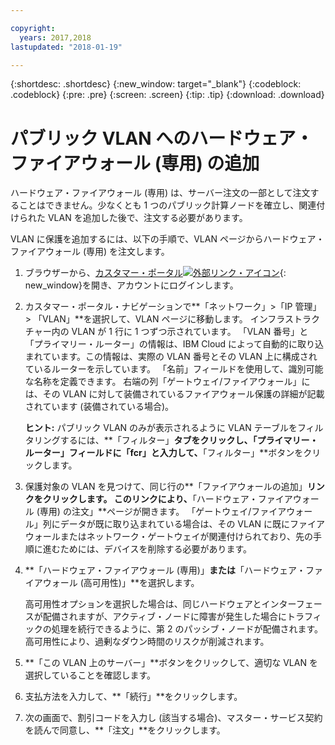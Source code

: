 ```yaml
---

copyright:
  years: 2017,2018
lastupdated: "2018-01-19"

---
```


{:shortdesc: .shortdesc}
{:new_window: target="_blank"}
{:codeblock: .codeblock}
{:pre: .pre}
{:screen: .screen}
{:tip: .tip}
{:download: .download}

# パブリック VLAN へのハードウェア・ファイアウォール (専用) の追加

ハードウェア・ファイアウォール (専用) は、サーバー注文の一部として注文することはできません。少なくとも 1 つのパブリック計算ノードを確立し、関連付けられた VLAN を追加した後で、注文する必要があります。

VLAN に保護を追加するには、以下の手順で、VLAN ページからハードウェア・ファイアウォール (専用) を注文します。

1. ブラウザーから、[カスタマー・ポータル![外部リンク・アイコン](../../icons/launch-glyph.svg "外部リンク・アイコン")](https://control.softlayer.com/){: new_window}を開き、アカウントにログインします。
2. カスタマー・ポータル・ナビゲーションで**「ネットワーク」>「IP 管理」> 「VLAN」**を選択して、VLAN ページに移動します。 インフラストラクチャー内の VLAN が 1 行に 1 つずつ示されています。 「VLAN 番号」と「プライマリー・ルーター」の情報は、IBM Cloud によって自動的に取り込まれています。この情報は、実際の VLAN 番号とその VLAN 上に構成されているルーターを示しています。 「名前」フィールドを使用して、識別可能な名称を定義できます。 右端の列「ゲートウェイ/ファイアウォール」には、その VLAN に対して装備されているファイアウォール保護の詳細が記載されています (装備されている場合)。 

	**ヒント:** パブリック VLAN のみが表示されるように VLAN テーブルをフィルタリングするには、**「フィルター」**タブをクリックし、「プライマリー・ルーター」フィールドに「fcr」と入力して、**「フィルター」**ボタンをクリックします。
3. 保護対象の VLAN を見つけて、同じ行の**「ファイアウォールの追加」**リンクをクリックします。 このリンクにより、**「ハードウェア・ファイアウォール (専用) の注文」**ページが開きます。 「ゲートウェイ/ファイアウォール」列にデータが既に取り込まれている場合は、その VLAN に既にファイアウォールまたはネットワーク・ゲートウェイが関連付けられており、先の手順に進むためには、デバイスを削除する必要があります。
4. **「ハードウェア・ファイアウォール (専用)」**または**「ハードウェア・ファイアウォール (高可用性)」**を選択します。 

	高可用性オプションを選択した場合は、同じハードウェアとインターフェースが配備されますが、アクティブ・ノードに障害が発生した場合にトラフィックの処理を続行できるように、第 2 のパッシブ・ノードが配備されます。 高可用性により、過剰なダウン時間のリスクが削減されます。 

5. **「この VLAN 上のサーバー」**ボタンをクリックして、適切な VLAN を選択していることを確認します。
6. 支払方法を入力して、**「続行」**をクリックします。
7. 次の画面で、割引コードを入力し (該当する場合)、マスター・サービス契約を読んで同意し、**「注文」**をクリックします。 
